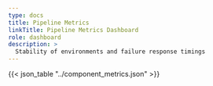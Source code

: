 ```yaml
---
type: docs
title: Pipeline Metrics
linkTitle: Pipeline Metrics Dashboard
role: dashboard
description: >
  Stability of environments and failure response timings
---
```


{{< json_table "../component_metrics.json" >}}